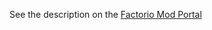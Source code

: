 See the description on the [Factorio Mod Portal](https://mods.factorio.com/mods/Nebual/TheyreMadeOutofMeat)
